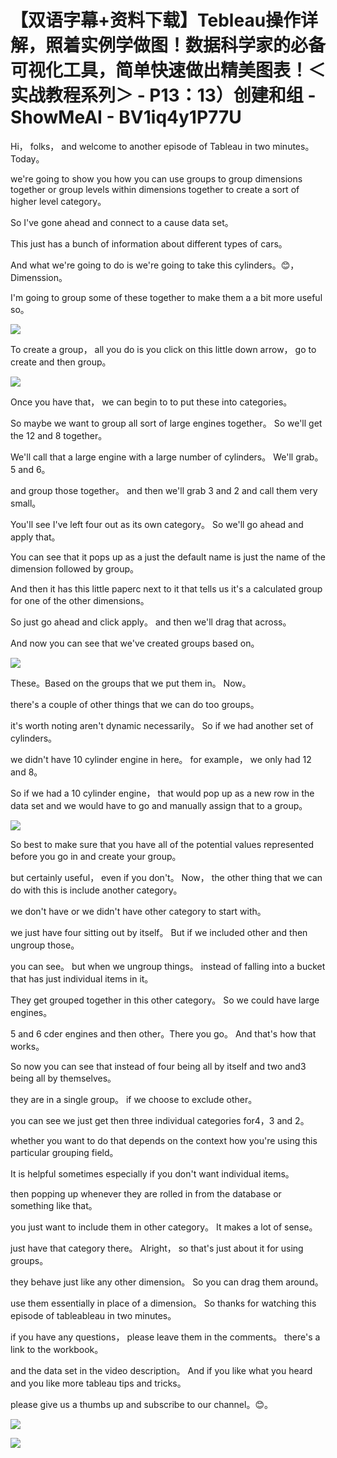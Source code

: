 # 【双语字幕+资料下载】Tebleau操作详解，照着实例学做图！数据科学家的必备可视化工具，简单快速做出精美图表！＜实战教程系列＞ - P13：13）创建和组 - ShowMeAI - BV1iq4y1P77U

Hi， folks， and welcome to another episode of Tableau in two minutes。 Today。

 we're going to show you how you can use groups to group dimensions together or group levels within dimensions together to create a sort of higher level category。

 So I've gone ahead and connect to a cause data set。

 This just has a bunch of information about different types of cars。

 And what we're going to do is we're going to take this cylinders。😊，Dimenssion。

I'm going to group some of these together to make them a a bit more useful so。



![](img/d1d1ac086f0a048b3160080e3ac28376_1.png)

To create a group， all you do is you click on this little down arrow， go to create and then group。



![](img/d1d1ac086f0a048b3160080e3ac28376_3.png)

Once you have that， we can begin to to put these into categories。

 So maybe we want to group all sort of large engines together。 So we'll get the 12 and 8 together。

 We'll call that a large engine with a large number of cylinders。 We'll grab。5 and 6。

 and group those together。 and then we'll grab 3 and 2 and call them very small。

You'll see I've left four out as its own category。 So we'll go ahead and apply that。

 You can see that it pops up as a just the default name is just the name of the dimension followed by group。

 And then it has this little paperc next to it that tells us it's a calculated group for one of the other dimensions。

 So just go ahead and click apply。 and then we'll drag that across。

 And now you can see that we've created groups based on。



![](img/d1d1ac086f0a048b3160080e3ac28376_5.png)

These。Based on the groups that we put them in。 Now。

 there's a couple of other things that we can do too groups。

 it's worth noting aren't dynamic necessarily。 So if we had another set of cylinders。

 we didn't have 10 cylinder engine in here。 for example， we only had 12 and 8。

 So if we had a 10 cylinder engine， that would pop up as a new row in the data set and we would have to go and manually assign that to a group。



![](img/d1d1ac086f0a048b3160080e3ac28376_7.png)

So best to make sure that you have all of the potential values represented before you go in and create your group。

 but certainly useful， even if you don't。 Now， the other thing that we can do with this is include another category。

 we don't have or we didn't have other category to start with。

 we just have four sitting out by itself。 But if we included other and then ungroup those。

 you can see。 but when we ungroup things。 instead of falling into a bucket that has just individual items in it。

 They get grouped together in this other category。 So we could have large engines。

5 and 6 cder engines and then other。There you go。 And that's how that works。

 So now you can see that instead of four being all by itself and two and3 being all by themselves。

 they are in a single group。 if we choose to exclude other。

 you can see we just get then three individual categories for4，3 and 2。

 whether you want to do that depends on the context how you're using this particular grouping field。

 It is helpful sometimes especially if you don't want individual items。

 then popping up whenever they are rolled in from the database or something like that。

 you just want to include them in other category。 It makes a lot of sense。

 just have that category there。 Alright， so that's just about it for using groups。

 they behave just like any other dimension。 So you can drag them around。

 use them essentially in place of a dimension。 So thanks for watching this episode of tableableau in two minutes。

 if you have any questions， please leave them in the comments。 there's a link to the workbook。

 and the data set in the video description。 And if you like what you heard and you like more tableau tips and tricks。

 please give us a thumbs up and subscribe to our channel。😊。



![](img/d1d1ac086f0a048b3160080e3ac28376_9.png)

![](img/d1d1ac086f0a048b3160080e3ac28376_10.png)